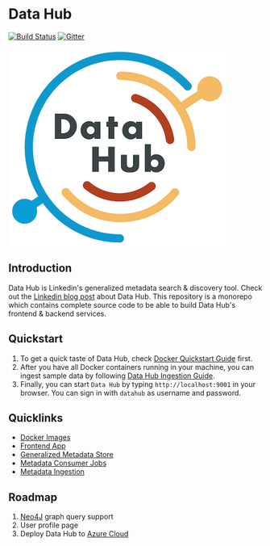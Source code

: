 # Data Hub
[![Build Status](https://travis-ci.org/linkedin/WhereHows.svg?branch=datahub)](https://travis-ci.org/linkedin/WhereHows)
[![Gitter](https://img.shields.io/gitter/room/nwjs/nw.js.svg)](https://gitter.im/linkedin/datahub)

![Data Hub](docs/imgs/datahublogo.png)

## Introduction
Data Hub is Linkedin's generalized metadata search & discovery tool. Check out the 
[Linkedin blog post](https://engineering.linkedin.com/blog/2019/data-hub) about Data Hub. This repository is a monorepo 
which contains complete source code to be able to build Data Hub's frontend & backend services.

## Quickstart
1. To get a quick taste of Data Hub, check [Docker Quickstart Guide](docker/quickstart) first.
2. After you have all Docker containers running in your machine, you can ingest sample data by following 
[Data Hub Ingestion Guide](metadata-ingestion).
3. Finally, you can start `Data Hub` by typing `http://localhost:9001` in your browser. You can sign in with `datahub`
as username and password.

## Quicklinks
* [Docker Images](docker)
* [Frontend App](datahub-frontend)
* [Generalized Metadata Store](gms)
* [Metadata Consumer Jobs](metadata-jobs)
* [Metadata Ingestion](metadata-ingestion)

## Roadmap
1. [Neo4J](http://neo4j.com) graph query support 
2. User profile page
3. Deploy Data Hub to [Azure Cloud](https://azure.microsoft.com/en-us/)